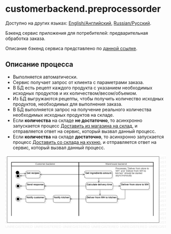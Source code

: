 # customerbackend.preprocessorder

Доступно на других языках: [English/Английский](preprocessorder.md), [Russian/Русский](preprocessorder.ru.md). 

Бэкенд сервис приложения для потребителей: предварительная обработка заказа.

Описание бэкенд сервиса представлено по [данной ссылке](../../frontend/customerbackend.ru.md).

## Описание процесса

- Выполняется автоматически.
- Сервис получает запрос от клиента с параметрами заказа.
- В БД есть рецепт каждого продукта с указанием необходимых исходных продуктов и их количеством/весом/объемом.
- Из БД выгружаются рецепты, чтобы получить количество исходных продуктов, необходимых для выполнения заказа.
- В БД выполняется запрос на получение реального количества необходимых исходных продуктов на складе.
- Если **количества** на складе **не достаточно**, то асинхронно запускается процесс [Доставить из магазина на склад](../courier/store2wh.ru.md), и отправляется ответ на сервис, который вызвал данный процесс.
- Если **количества** на складе **достаточно**, то асинхронно запускается процесс [Доставить со склада на кухню](../warehouse/fromwhtokitchen.ru.md), и отправляется ответ на сервис, который вызвал данный процесс.

![customer.preprocessorder](../../img/activitydiagrams/customer.preprocessorder.png)
